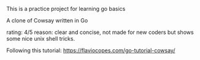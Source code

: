 This is a practice project for learning go basics

A clone of Cowsay written in Go

rating: 4/5
reason: clear and concise, not made for new coders but shows some nice unix shell tricks.

Following this tutorial:
https://flaviocopes.com/go-tutorial-cowsay/
